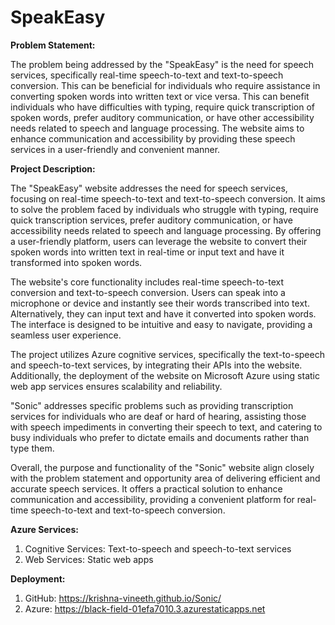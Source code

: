 # SpeakEasy

**Problem Statement:**

The problem being addressed by the "SpeakEasy" is the need for speech services, specifically real-time speech-to-text and text-to-speech conversion. This can be beneficial for individuals who require assistance in converting spoken words into written text or vice versa. This can benefit individuals who have difficulties with typing, require quick transcription of spoken words, prefer auditory communication, or have other accessibility needs related to speech and language processing. The website aims to enhance communication and accessibility by providing these speech services in a user-friendly and convenient manner.

**Project Description:**

The "SpeakEasy" website addresses the need for speech services, focusing on real-time speech-to-text and text-to-speech conversion. It aims to solve the problem faced by individuals who struggle with typing, require quick transcription services, prefer auditory communication, or have accessibility needs related to speech and language processing. By offering a user-friendly platform, users can leverage the website to convert their spoken words into written text in real-time or input text and have it transformed into spoken words.

The website's core functionality includes real-time speech-to-text conversion and text-to-speech conversion. Users can speak into a microphone or device and instantly see their words transcribed into text. Alternatively, they can input text and have it converted into spoken words. The interface is designed to be intuitive and easy to navigate, providing a seamless user experience.

The project utilizes Azure cognitive services, specifically the text-to-speech and speech-to-text services, by integrating their APIs into the website. Additionally, the deployment of the website on Microsoft Azure using static web app services ensures scalability and reliability.

"Sonic" addresses specific problems such as providing transcription services for individuals who are deaf or hard of hearing, assisting those with speech impediments in converting their speech to text, and catering to busy individuals who prefer to dictate emails and documents rather than type them.

Overall, the purpose and functionality of the "Sonic" website align closely with the problem statement and opportunity area of delivering efficient and accurate speech services. It offers a practical solution to enhance communication and accessibility, providing a convenient platform for real-time speech-to-text and text-to-speech conversion.


**Azure Services:**
1. Cognitive Services: Text-to-speech and speech-to-text services
2. Web Services: Static web apps

**Deployment:**
1. GitHub: https://krishna-vineeth.github.io/Sonic/
2. Azure: https://black-field-01efa7010.3.azurestaticapps.net
